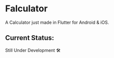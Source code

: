 # Falculator

A Calculator just made in Flutter for Android & iOS.

## Current Status:

Still Under Development 🛠️
